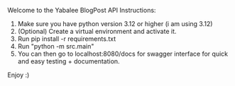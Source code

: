 Welcome to the Yabalee BlogPost API
Instructions:
1. Make sure you have python version 3.12 or higher (i am using 3.12)
2. (Optional) Create a virtual environment and activate it.
3. Run pip install -r requirements.txt
4. Run "python -m src.main"
5. You can then go to localhost:8080/docs for swagger interface for quick and easy testing + documentation.


Enjoy :) 